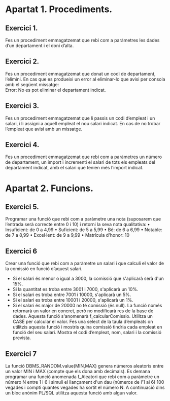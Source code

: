 # Apartat 1. Procediments.
## Exercici 1.
Fes un procediment emmagatzemat que rebi com a paràmetres les dades d’un departament i el doni d’alta.  

## Exercici 2.
Fes un procediment emmagatzemat que donat un codi de departament, l’elimini. En cas que es produeixi un error al eliminar-lo que avisi per consola amb el següent missatge:  
Error: No es pot eliminar el departament indicat.

## Exercici 3.
Fes un procediment emmagatzemat que li passis un codi d’empleat i un salari, i li assigni a aquell empleat el nou salari indicat. En cas de no trobar l’empleat que avisi amb un missatge.

## Exercici 4.
Fes un procediment emmagatzemat que rebi com a paràmetres un número de departament, un import i incrementi el salari de tots els empleats del departament indicat, amb el salari que tenien més l’import indicat.


# Apartat 2. Funcions.

## Exercici 5.
Programar una funció que rebi com a paràmetre una nota (suposarem que l’entrada serà correcte entre 0 i 10) i retorni la seva nota qualitativa:
•	Insuficient: de 0 a 4,99
•	Suficient: de 5 a 5,99
•	Bé: de 6 a 6,99
•	Notable: de 7 a 8,99
•	Excel·lent: de 9 a 9,99
•	Matrícula d'honor: 10

## Exercici 6
Crear una funció que rebi com a paràmetre un salari i que calculi el valor de la comissió en funció d’aquest salari.
- Si el salari és menor o igual a 3000, la comissió que s'aplicarà serà d'un 15%.
- Si la quantitat es troba entre 3001 i 7000, s'aplicarà un 10%.
- Si el salari es troba entre 7001 i 10000, s'aplicarà un 5%.
- Si el salari es troba entre 10001 i 20000, s'aplicarà un 1%.
- Si el salari és major de 20000 no té comissió (és null).
La funció només retornarà un valor en concret, però no modificarà res de la base de dades. Aquesta funció s'anomenarà f_calcularComissio.  Utilitza un CASE per calcular el valor.
Fes una select de la taula d’empleats on utilitzis aquesta funció i mostris quina comissió tindria cada empleat en funció del seu salari. Mostra el codi d’empleat, nom, salari i la comissió prevista.

## Exercici 7
La funció DBMS_RANDOM.value(MIN,MAX) genera números aleatoris entre un valor MIN i MAX (compte que els dona amb decimals). Es demana programar una funció anomenada f_Aleatori que rebi com a paràmetre un número N entre 1 i 6 i simuli el llançament d'un dau (números de l'1 al 6) 100 vegades i compti quantes vegades ha sortit el número N.
A continuació dins un bloc anònim PL/SQL utilitza aquesta funció amb algun valor. 

